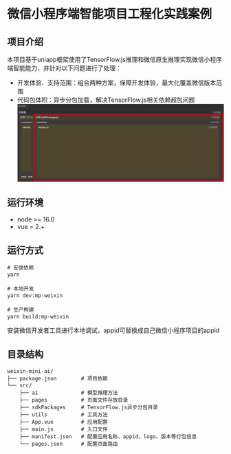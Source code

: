 # 微信小程序端智能项目工程化实践案例

## 项目介绍
本项目基于uniapp框架使用了TensorFlow.js推理和微信原生推理实现微信小程序端智能能力，并针对以下问题进行了处理：
- 开发体验、支持范围：组合两种方案，保障开发体验，最大化覆盖微信版本范围
- 代码包体积：异步分包加载，解决TensorFlow.js相关依赖超包问题
![alt text](image.png)


## 运行环境
- node >= 16.0
- vue = 2.+

## 运行方式
```
# 安装依赖
yarn

# 本地开发
yarn dev:mp-weixin

# 生产构建
yarn build:mp-weixin
```
安装微信开发者工具进行本地调试，appid可替换成自己微信小程序项目的appid

## 目录结构
```
weixin-mini-ai/
├── package.json        # 项目依赖
└── src/
    ├── ai              # 模型推理方法
    ├── pages           # 页面文件存放目录
    ├── sdkPackages     # TensorFlow.js异步分包目录
    ├── utils           # 工具方法
    ├── App.vue         # 应用配置
    ├── main.js         # 入口文件
    ├── manifest.json   # 配置应用名称、appid、logo、版本等打包信息
    └── pages.json      # 配置页面路由
```
